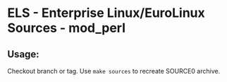 # ELS - Enterprise Linux/EuroLinux Sources - mod_perl
 
## Usage:
  Checkout branch or tag. Use `make sources` to recreate  SOURCE0 archive.

